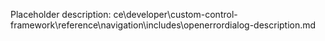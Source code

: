 Placeholder description: ce\developer\custom-control-framework\reference\navigation\includes\openerrordialog-description.md